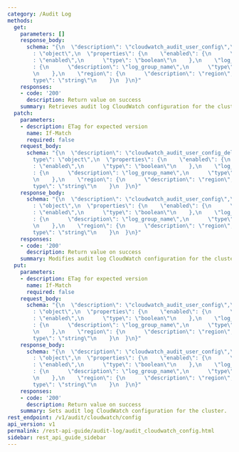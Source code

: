 ```yaml
---
category: /Audit Log
methods:
  get:
    parameters: []
    response_body:
      schema: "{\n  \"description\": \"cloudwatch_audit_user_config\",\n  \"type\"\
        : \"object\",\n  \"properties\": {\n    \"enabled\": {\n      \"description\"\
        : \"enabled\",\n      \"type\": \"boolean\"\n    },\n    \"log_group_name\"\
        : {\n      \"description\": \"log_group_name\",\n      \"type\": \"string\"\
        \n    },\n    \"region\": {\n      \"description\": \"region\",\n      \"\
        type\": \"string\"\n    }\n  }\n}"
    responses:
    - code: '200'
      description: Return value on success
    summary: Retrieves audit log CloudWatch configuration for the cluster.
  patch:
    parameters:
    - description: ETag for expected version
      name: If-Match
      required: false
    request_body:
      schema: "{\n  \"description\": \"cloudwatch_audit_user_config_delta\",\n  \"\
        type\": \"object\",\n  \"properties\": {\n    \"enabled\": {\n      \"description\"\
        : \"enabled\",\n      \"type\": \"boolean\"\n    },\n    \"log_group_name\"\
        : {\n      \"description\": \"log_group_name\",\n      \"type\": \"string\"\
        \n    },\n    \"region\": {\n      \"description\": \"region\",\n      \"\
        type\": \"string\"\n    }\n  }\n}"
    response_body:
      schema: "{\n  \"description\": \"cloudwatch_audit_user_config\",\n  \"type\"\
        : \"object\",\n  \"properties\": {\n    \"enabled\": {\n      \"description\"\
        : \"enabled\",\n      \"type\": \"boolean\"\n    },\n    \"log_group_name\"\
        : {\n      \"description\": \"log_group_name\",\n      \"type\": \"string\"\
        \n    },\n    \"region\": {\n      \"description\": \"region\",\n      \"\
        type\": \"string\"\n    }\n  }\n}"
    responses:
    - code: '200'
      description: Return value on success
    summary: Modifies audit log CloudWatch configuration for the cluster.
  put:
    parameters:
    - description: ETag for expected version
      name: If-Match
      required: false
    request_body:
      schema: "{\n  \"description\": \"cloudwatch_audit_user_config\",\n  \"type\"\
        : \"object\",\n  \"properties\": {\n    \"enabled\": {\n      \"description\"\
        : \"enabled\",\n      \"type\": \"boolean\"\n    },\n    \"log_group_name\"\
        : {\n      \"description\": \"log_group_name\",\n      \"type\": \"string\"\
        \n    },\n    \"region\": {\n      \"description\": \"region\",\n      \"\
        type\": \"string\"\n    }\n  }\n}"
    response_body:
      schema: "{\n  \"description\": \"cloudwatch_audit_user_config\",\n  \"type\"\
        : \"object\",\n  \"properties\": {\n    \"enabled\": {\n      \"description\"\
        : \"enabled\",\n      \"type\": \"boolean\"\n    },\n    \"log_group_name\"\
        : {\n      \"description\": \"log_group_name\",\n      \"type\": \"string\"\
        \n    },\n    \"region\": {\n      \"description\": \"region\",\n      \"\
        type\": \"string\"\n    }\n  }\n}"
    responses:
    - code: '200'
      description: Return value on success
    summary: Sets audit log CloudWatch configuration for the cluster.
rest_endpoint: /v1/audit/cloudwatch/config
api_version: v1
permalink: /rest-api-guide/audit-log/audit_cloudwatch_config.html
sidebar: rest_api_guide_sidebar
---
```


